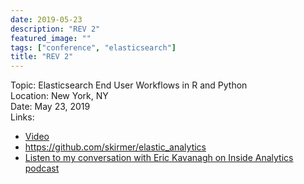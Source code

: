 ```yaml
---
date: 2019-05-23
description: "REV 2"
featured_image: ""
tags: ["conference", "elasticsearch"]
title: "REV 2"
---
```


Topic: Elasticsearch End User Workflows in R and Python   
Location: New York, NY  
Date: May 23, 2019  
Links:
* [Video](https://dominodatalab.wistia.com/medias/i0f5by0f4q)  
* https://github.com/skirmer/elastic_analytics    
* [Listen to my conversation with Eric Kavanagh on Inside Analytics podcast](https://insideanalysis.com/insights-from-domino-data-labs-2019-rev2-conference/)  
